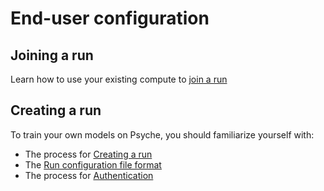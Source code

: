 # End-user configuration

## Joining a run

Learn how to use your existing compute to [join a run](./join-run.md)

## Creating a run

To train your own models on Psyche, you should familiarize yourself with:

- The process for [Creating a run](./create-run.md)
- The [Run configuration file format](./run-config.md)
- The process for [Authentication](./authentication.md)
